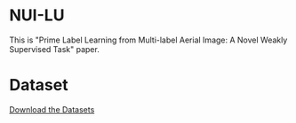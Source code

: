 # NUI-LU
This is "Prime Label Learning from Multi-label Aerial Image: A Novel Weakly Supervised Task" paper.

# Dataset
[Download the Datasets](https://pan.baidu.com/s/1-ny0Imiv0dOM_xh4cJiN1g?pwd=7swy)
